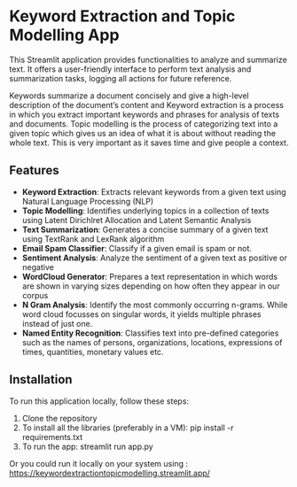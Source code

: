 # Keyword Extraction and Topic Modelling App

This Streamlit application provides functionalities to analyze and summarize text. It offers a user-friendly interface to perform text analysis and summarization tasks, logging all actions for future reference.

Keywords summarize a document concisely and give a high-level description of the document’s content and Keyword extraction is a process in which you extract important keywords and phrases for analysis of texts and documents. Topic modelling is the process of categorizing text into a given topic which gives us an idea of what it is about without reading the whole text. This is very important as it saves time and give people a context.

## Features

- **Keyword Extraction**: Extracts relevant keywords from a given text using Natural Language Processing (NLP)
- **Topic Modelling**: Identifies underlying topics in a collection of texts using Latent Dirichlret Allocation and Latent Semantic Analysis
- **Text Summarization**: Generates a concise summary of a given text using TextRank and LexRank algorithm
- **Email Spam Classifier**: Classify if a given email is spam or not.
- **Sentiment Analysis**: Analyze the sentiment of a given text as positive or negative 
- **WordCloud Generator**: Prepares a text representation in which words are shown in varying sizes depending on how often they appear in our corpus
- **N Gram Analysis**: Identify the most commonly occurring n-grams. While word cloud focusses on singular words, it yields multiple phrases instead of just one.
- **Named Entity Recognition**: Classifies text into pre-defined categories such as the names of persons, organizations, locations, expressions of times, quantities, monetary values etc.

## Installation

To run this application locally, follow these steps:

1. Clone the repository
2. To install all the libraries (preferably in a VM): pip install -r requirements.txt
3. To run the app: streamlit run app.py

Or you could run it locally on your system using : https://keywordextractiontopicmodelling.streamlit.app/
